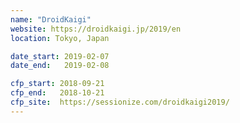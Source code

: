 ```yaml
---
name: "DroidKaigi"
website: https://droidkaigi.jp/2019/en
location: Tokyo, Japan

date_start: 2019-02-07
date_end:   2019-02-08

cfp_start: 2018-09-21
cfp_end:   2018-10-21
cfp_site:  https://sessionize.com/droidkaigi2019/
---
```

